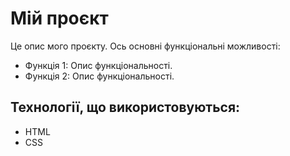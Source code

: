 # Мій проєкт

Це опис мого проєкту. Ось основні функціональні можливості:

- Функція 1: Опис функціональності.
- Функція 2: Опис функціональності.

## Технології, що використовуються:
- HTML
- CSS

